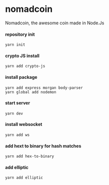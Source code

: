 # nomadcoin
Nomadcoin, the awesome coin made in Node.Js

#### repository init
```
yarn init
```
#### crypto JS install
```
yarn add crypto-js
```

#### install package
```
yarn add express morgan body-parser
yarn global add nodemon
```
#### start server
```
yarn dev
```

#### install websocket
```
yarn add ws
```


#### add hext to binary for hash matches
```
yarn add hex-to-binary
```

#### add elliptic
```
yarn add elliptic
```